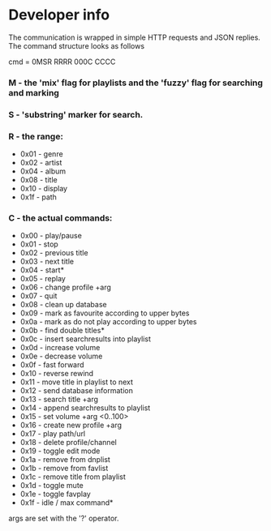 # Developer info
The communication is wrapped in simple HTTP requests and JSON replies. The command structure looks as follows

cmd = 0MSR RRRR 000C CCCC

### M - the 'mix' flag for playlists and the 'fuzzy' flag for searching and marking

### S - 'substring' marker for search.

### R -  the range:
* 0x01 - genre
* 0x02 - artist
* 0x04 - album
* 0x08 - title
* 0x10 - display
* 0x1f - path

### C - the actual commands:
* 0x00 - play/pause
* 0x01 - stop
* 0x02 - previous title
* 0x03 - next title
* 0x04 - start*
* 0x05 - replay
* 0x06 - change profile +arg <int>
* 0x07 - quit
* 0x08 - clean up database
* 0x09 - mark as favourite according to upper bytes
* 0x0a - mark as do not play according to upper bytes
* 0x0b - find double titles*
* 0x0c - insert searchresults into playlist
* 0x0d - increase volume
* 0x0e - decrease volume
* 0x0f - fast forward
* 0x10 - reverse rewind
* 0x11 - move title in playlist to next
* 0x12 - send database information
* 0x13 - search title +arg <string>
* 0x14 - append searchresults to playlist
* 0x15 - set volume +arg <0..100>
* 0x16 - create new profile +arg <string>
* 0x17 - play path/url <string>
* 0x18 - delete profile/channel <string>
* 0x19 - toggle edit mode
* 0x1a - remove <entry> from dnplist
* 0x1b - remove <entry> from favlist
* 0x1c - remove title from playlist <key>
* 0x1d - toggle mute
* 0x1e - toggle favplay
* 0x1f - idle / max command*

args are set with the '?' operator.
